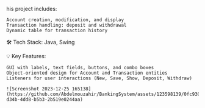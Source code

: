 his project includes:

    Account creation, modification, and display
    Transaction handling: deposit and withdrawal
    Dynamic table for transaction history

🛠️ Tech Stack: Java, Swing

💡 Key Features:

    GUI with labels, text fields, buttons, and combo boxes
    Object-oriented design for Account and Transaction entities
    Listeners for user interactions (New, Save, Show, Deposit, Withdraw)

    ![Screenshot 2023-12-25 165138](https://github.com/Abdelmouzahir/BankingSystem/assets/123598139/0fc93027-d34b-4dd8-b5b3-2b519e0244aa)
